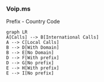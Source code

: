 ### Voip.ms

Prefix - Country Code

```mermaid
graph LR
A[Calls] --> B[International Calls]
A --> C[Local Calls]
B --> D[With Domain]
B --> E[No Domain]
D --> F[With prefix]
D --> G[No prefix]
E --> H[With prefix]
E --> I[No prefix]

